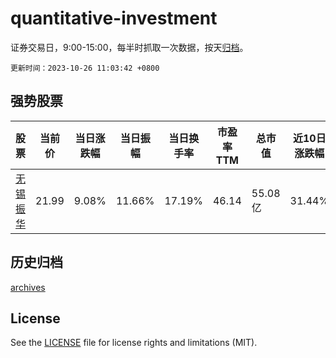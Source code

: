 # quantitative-investment

证券交易日，9:00-15:00，每半时抓取一次数据，按天[归档](archives)。

`更新时间：2023-10-26 11:03:42 +0800`

## 强势股票

|股票|当前价|当日涨跌幅|当日振幅|当日换手率|市盈率TTM|总市值|近10日涨跌幅|
|----|----|----|----|----|----|----|----|
|[无锡振华](https://xueqiu.com/S/SH605319)|21.99|9.08%|11.66%|17.19%|46.14|55.08亿|31.44%|

## 历史归档

[archives](archives)

## License

See the [LICENSE](LICENSE) file for license rights and limitations (MIT).
